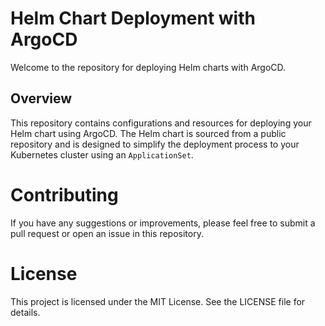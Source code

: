 # Helm Chart Deployment with ArgoCD

Welcome to the repository for deploying Helm charts with ArgoCD.

## Overview

This repository contains configurations and resources for deploying your Helm chart using ArgoCD. The Helm chart is sourced from a public repository and is designed to simplify the deployment process to your Kubernetes cluster using an `ApplicationSet`.

# Contributing
If you have any suggestions or improvements, please feel free to submit a pull request or open an issue in this repository.

# License
This project is licensed under the MIT License. See the LICENSE file for details.

